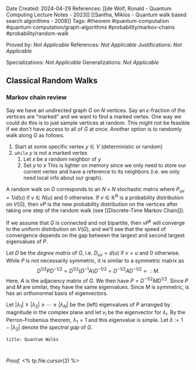 Date Created: 2024-04-29
References: [[de Wolf, Ronald - Quantum Computing Lecture Notes - 2023]] [[Santha, Miklos - Quantum walk based search algorithms - 2008]]
Tags: #theorem #quantum-computation #quantum-computation/graph-algorithms #probability/markov-chains #probability/random-walk 

Proved by: <i>Not Applicable</i>
References: <i>Not Applicable</i>
Justifications: <i>Not Applicable</i>

Specializations: <i>Not Applicable</i>
Generalizations: <i>Not Applicable</i>


## Classical Random Walks

### Markov chain review

Say we have an undirected graph $G$ on $N$ vertices. Say an $\epsilon$-fraction of the vertices are "marked" and we want to find a marked vertex. One way we could do this is to just sample vertices at random. This might not be feasible if we don't have access to all of $G$ at once. Another option is to randomly walk along $G$ as follows.
1. Start at some specific vertex $y\in V$ (deterministic or random)
2. `while` $y$ is not a marked vertex
	1. Let $x$ be a random neighbor of  $y$
	2. Set $y$ to $x$
This is lighter on memory since we only need to store our current vertex and have a reference to its neighbors (i.e. we only need local info about our graph).

A random walk on $G$ corresponds to an $N\times N$ stochastic matrix where $P_{uv} = 1/d(u)$ if $v\in N(u)$ and 0 otherwise. If $v\in \mathbb{R}^N$ is a probability distribution on $V(G)$, then $vP$ is the new probability distribution on the vertices after taking one step of the random walk (see [[Discrete-Time Markov Chain]]).

If we assume that $G$ is connected and not bipartite, then $vP^k$ will converge to the uniform distribution on $V(G)$, and we'll see that the speed of convergence depends on the gap between the largest and second largest eigenvalues of $P$. 

Let $D$ be the *degree matrix* of $G$, i.e. $D_{uv} = d(u)$ if $v=u$ and 0 otherwise. While $P$ is not necessarily symmetric, it is similar to a symmetric matrix as
$$
D^{1/2}PD^{-1/2} = D^{1/2}(D^{-1}A)D^{-1/2} = D^{-1/2}AD^{-1/2} =: M.
$$
Here, $A$ is the adjacency matrix of $G$. We then have $P = D^{-1/2}MD^{1/2}$. Since $P$ and $M$ are similar, they have the same eigenvalues. Since $M$ is symmetric, is has an orthonormal basis of eigenvectors.

Let $|\lambda_1| \geq |\lambda_2| \geq \cdots \geq |\lambda_N|$ be the (left) eigenvalues of $P$ arranged by magnitude in the complex plane and let $v_i$ be the eigenvector for $\lambda_i$. By the Perron-Frobenius theorem, $\lambda_1 = 1$ and this eigenvalue is simple. Let $\delta:= 1-|\lambda_2|$ denote the *spectral gap* of $G$. 





```ad-theorem
title: Quantum Walks



```

<i>Proof.</i> <% tp.file.cursor(2) %>